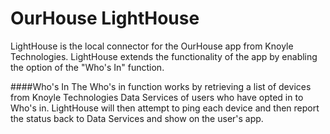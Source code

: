 OurHouse LightHouse
==

LightHouse is the local connector for the OurHouse app from Knoyle Technologies. LightHouse extends the functionality of the app by enabling the option of the "Who's In" function.

####Who's In
The Who's in function works by retrieving a list of devices from Knoyle Technologies Data Services of users who have opted in to Who's in. LightHouse will then attempt to ping each device and then report the status back to Data Services and show on the user's app.